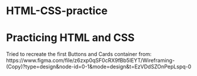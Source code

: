 # HTML-CSS-practice
<h1>Practicing HTML and CSS</h1>

<p> Tried to recreate the first Buttons and Cards container from: <br> https://www.figma.com/file/z6zxp0qSF0cRX9fBb5IEYT/Wireframing-(Copy)?type=design&node-id=0-1&mode=design&t=EzVDdSZOnPepLspq-0 </p>
